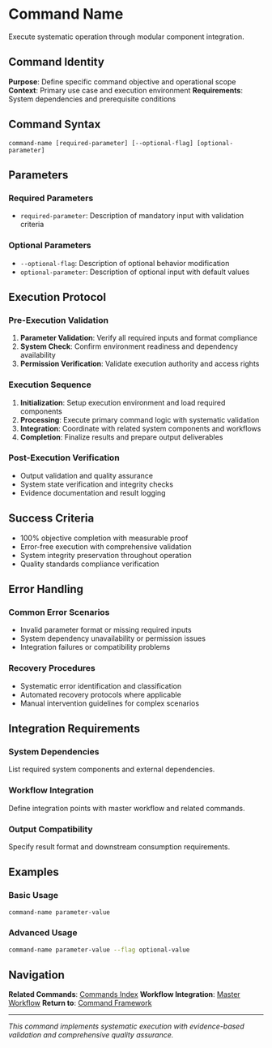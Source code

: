 # Command Name

Execute systematic operation through modular component integration.

## Command Identity
**Purpose**: Define specific command objective and operational scope
**Context**: Primary use case and execution environment
**Requirements**: System dependencies and prerequisite conditions

## Command Syntax

```
command-name [required-parameter] [--optional-flag] [optional-parameter]
```

## Parameters

### Required Parameters
- `required-parameter`: Description of mandatory input with validation criteria

### Optional Parameters
- `--optional-flag`: Description of optional behavior modification
- `optional-parameter`: Description of optional input with default values

## Execution Protocol

### Pre-Execution Validation
1. **Parameter Validation**: Verify all required inputs and format compliance
2. **System Check**: Confirm environment readiness and dependency availability
3. **Permission Verification**: Validate execution authority and access rights

### Execution Sequence
1. **Initialization**: Setup execution environment and load required components
2. **Processing**: Execute primary command logic with systematic validation
3. **Integration**: Coordinate with related system components and workflows
4. **Completion**: Finalize results and prepare output deliverables

### Post-Execution Verification
- Output validation and quality assurance
- System state verification and integrity checks
- Evidence documentation and result logging

## Success Criteria
- 100% objective completion with measurable proof
- Error-free execution with comprehensive validation
- System integrity preservation throughout operation
- Quality standards compliance verification

## Error Handling

### Common Error Scenarios
- Invalid parameter format or missing required inputs
- System dependency unavailability or permission issues
- Integration failures or compatibility problems

### Recovery Procedures
- Systematic error identification and classification
- Automated recovery protocols where applicable
- Manual intervention guidelines for complex scenarios

## Integration Requirements

### System Dependencies
List required system components and external dependencies.

### Workflow Integration
Define integration points with master workflow and related commands.

### Output Compatibility
Specify result format and downstream consumption requirements.

## Examples

### Basic Usage
```bash
command-name parameter-value
```

### Advanced Usage
```bash
command-name parameter-value --flag optional-value
```

## Navigation

**Related Commands**: [Commands Index](../commands/index.md)
**Workflow Integration**: [Master Workflow](../workflows/modular/master-workflow.md)
**Return to**: [Command Framework](../core/command-framework.md)

---

*This command implements systematic execution with evidence-based validation and comprehensive quality assurance.*